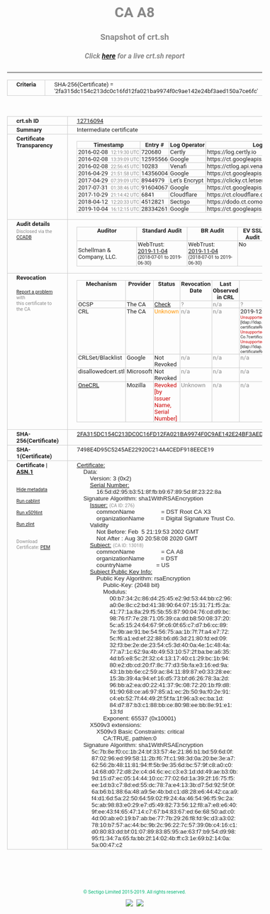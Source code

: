 # CA A8
### Snapshot of crt.sh
##### Click [here](https://crt.sh/?q=2FA315DC154C213DC0C16FD12FA021BA9974F0C9AE142E24BF3AED150A7CE6FC) for a live crt.sh report

---
<!DOCTYPE HTML PUBLIC "-//W3C//DTD HTML 4.0 Transitional//EN">
<HTML>
<HEAD>
  <META http-equiv="Content-Type" content="text/html; charset=UTF-8">
  <TITLE>crt.sh | 2fa315dc154c213dc0c16fd12fa021ba9974f0c9ae142e24bf3aed150a7ce6fc</TITLE>
  <META name="description" content="Free CT Log Certificate Search Tool from Sectigo (formerly Comodo CA)">
  <META name="keywords" content="crt.sh, CT, Certificate Transparency, Certificate Search, SSL Certificate, Sectigo, Comodo CA">
  <LINK href="//fonts.googleapis.com/css?family=Roboto+Mono|Roboto:400,400i,700,700i" rel="stylesheet">
  <STYLE type="text/css">
    a {
      white-space: nowrap;
    }
    body {
      color: #888888;
      font: 12pt Roboto, sans-serif;
      padding-top: 10px;
      text-align: center
    }
    form {
      margin: 0px
    }
    span {
      border-radius: 10px
    }
    span.heading {
      color: #888888;
      font: 12pt Roboto, sans-serif
    }
    span.title {
      background-color: #00B373;
      color: #FFFFFF;
      font: bold 18pt Roboto, sans-serif;
      padding: 0px 5px
    }
    span.text {
      color: #888888;
      font: 10pt Roboto, sans-serif
    }
    span.whiteongrey {
      background-color: #D9D9D6;
      color: #FFFFFF;
      font: bold 18pt Roboto, sans-serif;
      padding: 0px 5px
    }
    table {
      border-collapse: collapse;
      color: #222222;
      font: 10pt Roboto, sans-serif;
      margin-left: auto;
      margin-right: auto
    }
    table.options {
      border: none;
      margin-left: 10px
    }
    td, th {
      border: 1px solid #CCCCCC;
      padding: 0px 2px;
      text-align: left;
      vertical-align: top
    }
    td.outer, th.outer {
      border: 1px solid #CCCCCC;
      padding: 2px 20px;
      text-align: left
    }
    th.heading {
      color: #888888;
      font: bold italic 12pt Roboto, sans-serif;
      padding: 20px 0px 0px;
      text-align: center
    }
    th.options, td.options {
      border: none;
      vertical-align: middle
    }
    td.text {
      font: 10pt "Roboto Mono", sans-serif;
      padding: 2px 20px
    }
    td.heading {
      border: none;
      color: #888888;
      font: 12pt Roboto, sans-serif;
      padding-top: 20px;
      text-align: center
    }
    table.lint td, th {
      text-align: center
    }
    .button {
      background-color: #00B373;
      border-radius: 10px;
      color: #FFFFFF;
      font: bold 13pt Roboto, sans-serif
    }
    .copyright {
      font: 8pt Roboto, sans-serif;
      color: #00B373
    }
    .input {
      border: 1px solid #888888;
      font-weight: bold;
      text-align: center
    }
    .small {
      font: 8pt Roboto, sans-serif;
      color: #888888
    }
    .error {
      background-color: #FFDFDF;
      color: #CC0000;
      font-weight: bold
    }
    .fatal {
      background-color: #0000AA;
      color: #FFFFFF;
      font-weight: bold
    }
    .notice {
      background-color: #FFFFDF;
      color: #606000
    }
    .warning {
      background-color: #FFEFDF;
      color: #DF6000
    }
  </STYLE>
</HEAD>
<BODY>

<TABLE>
  <TR>
    <TH class="outer">Criteria</TH>
    <TD class="outer">SHA-256(Certificate) = '2fa315dc154c213dc0c16fd12fa021ba9974f0c9ae142e24bf3aed150a7ce6fc'</TD>
  </TR>
</TABLE>
<BR>
<TABLE>
  <TR>
    <TH class="outer">crt.sh ID</TH>
    <TD class="outer"><A href="?id=12716094">12716094</A></TD>
  </TR>
  <TR>
    <TH class="outer">Summary</TH>
    <TD class="outer">Intermediate certificate</TD>
  </TR>
  <TR>
    <TH class="outer">Certificate<BR>Transparency</TH>
    <TD class="outer">
<TABLE class="options" style="margin-left:0px">
  <TR>
    <TH>Timestamp</TH>
    <TH>Entry #</TH>
    <TH>Log Operator</TH>
    <TH>Log URL</TH>
  </TR>
  <TR>
    <TD>2016-02-08&nbsp; <FONT class="small">12:19:30 UTC</FONT></TD>
    <TD>720680</TD>
    <TD>Certly</TD>
    <TD>https://log.certly.io</TD>
  </TR>
  <TR>
    <TD>2016-02-08&nbsp; <FONT class="small">13:39:09 UTC</FONT></TD>
    <TD>12595566</TD>
    <TD>Google</TD>
    <TD>https://ct.googleapis.com/pilot</TD>
  </TR>
  <TR>
    <TD>2016-02-08&nbsp; <FONT class="small">22:56:45 UTC</FONT></TD>
    <TD>10283</TD>
    <TD>Venafi</TD>
    <TD>https://ctlog.api.venafi.com</TD>
  </TR>
  <TR>
    <TD>2016-04-29&nbsp; <FONT class="small">21:51:58 UTC</FONT></TD>
    <TD>14356004</TD>
    <TD>Google</TD>
    <TD>https://ct.googleapis.com/rocketeer</TD>
  </TR>
  <TR>
    <TD>2017-04-29&nbsp; <FONT class="small">07:39:09 UTC</FONT></TD>
    <TD>8944979</TD>
    <TD>Let's Encrypt</TD>
    <TD>https://clicky.ct.letsencrypt.org</TD>
  </TR>
  <TR>
    <TD>2017-07-31&nbsp; <FONT class="small">01:38:46 UTC</FONT></TD>
    <TD>91604067</TD>
    <TD>Google</TD>
    <TD>https://ct.googleapis.com/icarus</TD>
  </TR>
  <TR>
    <TD>2017-10-29&nbsp; <FONT class="small">21:14:42 UTC</FONT></TD>
    <TD>6841</TD>
    <TD>Cloudflare</TD>
    <TD>https://ct.cloudflare.com/logs/nimbus2020</TD>
  </TR>
  <TR>
    <TD>2018-04-12&nbsp; <FONT class="small">12:20:33 UTC</FONT></TD>
    <TD>4512821</TD>
    <TD>Sectigo</TD>
    <TD>https://dodo.ct.comodo.com</TD>
  </TR>
  <TR>
    <TD>2019-10-04&nbsp; <FONT class="small">16:12:15 UTC</FONT></TD>
    <TD>28334261</TD>
    <TD>Google</TD>
    <TD>https://ct.googleapis.com/logs/argon2020</TD>
  </TR>
</TABLE>
    </TD>
  </TR>
  <TR>
    <TH class="outer">Audit details<BR>
      <DIV class="small" style="padding-top:3px">Disclosed via the
        <A href="//ccadb-public.secure.force.com/mozilla/PublicAllIntermediateCerts" target="_blank">CCADB</A></DIV>
    </TH>
    <TD class="outer">
<TABLE class="options" style="margin-left:0px">
  <TR>
    <TH>Auditor</TH>
    <TH>Standard Audit</TH>
    <TH>BR Audit</TH>
    <TH>EV SSL Audit</TH>
    <TH>Documents</TH>
    <TH>CCADB</TH>
    <TH>Root Owner / Certificate</TH>
  </TR>
  <TR>
    <TD style="vertical-align:middle">Schellman & Company, LLC.</TD>
    <TD>WebTrust:
      <A href="https://www.cpacanada.ca/generichandlers/CPACHandler.ashx?attachmentid=236834" target="_blank">2019-11-04</A>
      <BR><FONT style="font-size:8pt">(2018-07-01 to 2019-06-30)</FONT></TD>
    <TD>WebTrust:
      <A href="https://www.cpacanada.ca/generichandlers/CPACHandler.ashx?attachmentid=236835" target="_blank">2019-11-04</A>
      <BR><FONT style="font-size:8pt">(2018-07-01 to 2019-06-30)</FONT></TD>
    <TD>No    <TD>
      <A href="https://secure.identrust.com/certificates/policy/ts/" target="blank">CP</A>
    </TD>
    <TD><A href="//ccadb.force.com/001o000000rko7iAAA" target="_blank">001o000000rko7iAAA</A></TD>
    <TD><A href="/?id=8395">IdenTrust Services, LLC</A></TD>
  </TR>
</TABLE>
    </TD>
  </TR>
  <TR>
    <TH class="outer">Revocation<BR><BR>
      <DIV class="small" style="padding-top:3px"><A href="?id=12716094&opt=problemreporting">Report a problem</A> with<BR>this certificate to the CA</DIV></TH>
    <TD class="outer">
      <TABLE class="options" style="margin-left:0px">
        <TR>
          <TH>Mechanism</TH>
          <TH>Provider</TH>
          <TH>Status</TH>
          <TH>Revocation Date</TH>
          <TH>Last Observed in CRL</TH>
          <TH>Last Checked <SPAN style="color:#CC0000;vertical-align:middle;font-size:70%;font-weight:normal">(Error)</SPAN></TH>
        </TR>
        <TR>
          <TD>OCSP</TD>
          <TD>The CA</TD>
          <TD><A href="?id=12716094&opt=ocsp">Check</A></TD>
          <TD><SPAN style="color:#888888">?</SPAN></TD>
          <TD><SPAN style="color:#888888">n/a</SPAN></TD>
          <TD><SPAN style="color:#888888">?</SPAN></TD>
        </TR>
        <TR>
          <TD>CRL</TD>
          <TD>The CA</TD>
          <TD><SPAN style="color:#FF9400">Unknown</SPAN></TD><TD><SPAN style="color:#888888">n/a<SPAN></TD><TD><SPAN style="color:#888888">n/a<SPAN></TD><TD>2019-12-04&nbsp; <FONT class="small">16:45:26 UTC</FONT><BR><SPAN style="vertical-align:middle;font-size:70%"><FONT color="#CC0000">Unsupported URL scheme</FONT> [ldap://ldap.digsigtrust.com/cn=DST%20Root%20CA%20X3,o=Digital%20Signature%20Trust%20Co.?certificateRevocationList;binary]<BR><FONT color="#CC0000">Unsupported URL scheme</FONT> [ldap://ldap.digsigtrust.com/cn=DST Root CA X3,o=Digital Signature Trust Co.?certificateRevocationList;binary]<BR><FONT color="#CC0000">Unsupported URL scheme</FONT> [ldap://ldap.identrust.com/cn=DST%20Root%20CA%20X3,o=Digital%20Signature%20Trust%20Co.?certificateRevocationList;binary]</SPAN></TD>
        </TR>
        <TR>
          <TD>CRLSet/Blacklist</TD>
          <TD>Google</TD>
          <TD>Not Revoked</TD>
          <TD><SPAN style="color:#888888">n/a</SPAN></TD>
          <TD><SPAN style="color:#888888">n/a</SPAN></TD>
          <TD><SPAN style="color:#888888">n/a</SPAN></TD>
        </TR>
        <TR>
          <TD>disallowedcert.stl</TD>
          <TD>Microsoft</TD>
          <TD>Not Revoked</TD>
          <TD><SPAN style="color:#888888">n/a</SPAN></TD>
          <TD><SPAN style="color:#888888">n/a</SPAN></TD>
          <TD><SPAN style="color:#888888">n/a</SPAN></TD>
        </TR>
        <TR>
          <TD><A href="/mozilla-onecrl" target="_blank">OneCRL</A></TD>
          <TD>Mozilla</TD>
          <TD><SPAN style="color:#CC0000">Revoked [by Issuer Name, Serial Number]</SPAN></TD><TD><SPAN style="color:#888888">Unknown</SPAN></TD>
          <TD><SPAN style="color:#888888">n/a</SPAN></TD>
          <TD><SPAN style="color:#888888">n/a</SPAN></TD>
        </TR>
      </TABLE>
    </TD>
  </TR>
  <TR>
    <TH class="outer">SHA-256(Certificate)</TH>
    <TD class="outer"><A href="//censys.io/certificates/2fa315dc154c213dc0c16fd12fa021ba9974f0c9ae142e24bf3aed150a7ce6fc">2FA315DC154C213DC0C16FD12FA021BA9974F0C9AE142E24BF3AED150A7CE6FC</A></TD>
  </TR>
  <TR>
    <TH class="outer">SHA-1(Certificate)</TH>
    <TD class="outer">7498E4D95C5245AE22920C214A4CEDF918EECE19</TD>
  </TR>
  <TR>
    <TH class="outer">Certificate | <A href="?asn1=12716094">ASN.1</A>
      <SPAN class="small"><BR>
      <BR><BR><A href="?id=12716094&opt=nometadata">Hide metadata</A>
      <BR><BR><A href="?id=12716094&opt=cablint">Run cablint</A>
      <BR><BR><A href="?id=12716094&opt=x509lint">Run x509lint</A>
      <BR><BR><A href="?id=12716094&opt=zlint">Run zlint</A>
      <BR><BR><BR>Download Certificate: <A href="?d=12716094">PEM</A>
      </SPAN>
    </TH>
    <TD class="text"><A href="?d=12716094">Certificate:</A><BR>&nbsp;&nbsp;&nbsp;&nbsp;Data:<BR>&nbsp;&nbsp;&nbsp;&nbsp;&nbsp;&nbsp;&nbsp;&nbsp;Version:&nbsp;3&nbsp;(0x2)<BR>&nbsp;&nbsp;&nbsp;&nbsp;&nbsp;&nbsp;&nbsp;&nbsp;<A href="?serial=165dd295b3518ffbb967895d8f23228a">Serial&nbsp;Number:</A><BR>&nbsp;&nbsp;&nbsp;&nbsp;&nbsp;&nbsp;&nbsp;&nbsp;&nbsp;&nbsp;&nbsp;&nbsp;16:5d:d2:95:b3:51:8f:fb:b9:67:89:5d:8f:23:22:8a<BR>&nbsp;&nbsp;&nbsp;&nbsp;Signature&nbsp;Algorithm:&nbsp;sha1WithRSAEncryption<BR>&nbsp;&nbsp;&nbsp;&nbsp;&nbsp;&nbsp;&nbsp;&nbsp;<A href="?caid=276">Issuer:</A> <SPAN class="small">(CA ID: 276)</SPAN><BR>&nbsp;&nbsp;&nbsp;&nbsp;&nbsp;&nbsp;&nbsp;&nbsp;&nbsp;&nbsp;&nbsp;&nbsp;commonName&nbsp;&nbsp;&nbsp;&nbsp;&nbsp;&nbsp;&nbsp;&nbsp;&nbsp;&nbsp;&nbsp;&nbsp;&nbsp;&nbsp;&nbsp;&nbsp;=&nbsp;DST&nbsp;Root&nbsp;CA&nbsp;X3<BR>&nbsp;&nbsp;&nbsp;&nbsp;&nbsp;&nbsp;&nbsp;&nbsp;&nbsp;&nbsp;&nbsp;&nbsp;organizationName&nbsp;&nbsp;&nbsp;&nbsp;&nbsp;&nbsp;&nbsp;&nbsp;&nbsp;&nbsp;=&nbsp;Digital&nbsp;Signature&nbsp;Trust&nbsp;Co.<BR>&nbsp;&nbsp;&nbsp;&nbsp;&nbsp;&nbsp;&nbsp;&nbsp;Validity<BR>&nbsp;&nbsp;&nbsp;&nbsp;&nbsp;&nbsp;&nbsp;&nbsp;&nbsp;&nbsp;&nbsp;&nbsp;Not&nbsp;Before:&nbsp;Feb&nbsp;&nbsp;5&nbsp;21:19:53&nbsp;2002&nbsp;GMT<BR>&nbsp;&nbsp;&nbsp;&nbsp;&nbsp;&nbsp;&nbsp;&nbsp;&nbsp;&nbsp;&nbsp;&nbsp;Not&nbsp;After&nbsp;:&nbsp;Aug&nbsp;30&nbsp;20:58:08&nbsp;2020&nbsp;GMT<BR>&nbsp;&nbsp;&nbsp;&nbsp;&nbsp;&nbsp;&nbsp;&nbsp;<A href="?caid=13018">Subject:</A> <SPAN class="small">(CA ID: 13018)</SPAN><BR>&nbsp;&nbsp;&nbsp;&nbsp;&nbsp;&nbsp;&nbsp;&nbsp;&nbsp;&nbsp;&nbsp;&nbsp;commonName&nbsp;&nbsp;&nbsp;&nbsp;&nbsp;&nbsp;&nbsp;&nbsp;&nbsp;&nbsp;&nbsp;&nbsp;&nbsp;&nbsp;&nbsp;&nbsp;=&nbsp;CA&nbsp;A8<BR>&nbsp;&nbsp;&nbsp;&nbsp;&nbsp;&nbsp;&nbsp;&nbsp;&nbsp;&nbsp;&nbsp;&nbsp;organizationName&nbsp;&nbsp;&nbsp;&nbsp;&nbsp;&nbsp;&nbsp;&nbsp;&nbsp;&nbsp;=&nbsp;DST<BR>&nbsp;&nbsp;&nbsp;&nbsp;&nbsp;&nbsp;&nbsp;&nbsp;&nbsp;&nbsp;&nbsp;&nbsp;countryName&nbsp;&nbsp;&nbsp;&nbsp;&nbsp;&nbsp;&nbsp;&nbsp;&nbsp;&nbsp;&nbsp;&nbsp;&nbsp;&nbsp;&nbsp;=&nbsp;US<BR>&nbsp;&nbsp;&nbsp;&nbsp;&nbsp;&nbsp;&nbsp;&nbsp;<A href="?spkisha256=a4c5ccde89fce2b6f70104152288e37b26603a4d1bf7978d99bb981d2b2c4d34">Subject&nbsp;Public&nbsp;Key&nbsp;Info:</A><BR>&nbsp;&nbsp;&nbsp;&nbsp;&nbsp;&nbsp;&nbsp;&nbsp;&nbsp;&nbsp;&nbsp;&nbsp;Public&nbsp;Key&nbsp;Algorithm:&nbsp;rsaEncryption<BR>&nbsp;&nbsp;&nbsp;&nbsp;&nbsp;&nbsp;&nbsp;&nbsp;&nbsp;&nbsp;&nbsp;&nbsp;&nbsp;&nbsp;&nbsp;&nbsp;Public-Key:&nbsp;(2048&nbsp;bit)<BR>&nbsp;&nbsp;&nbsp;&nbsp;&nbsp;&nbsp;&nbsp;&nbsp;&nbsp;&nbsp;&nbsp;&nbsp;&nbsp;&nbsp;&nbsp;&nbsp;Modulus:<BR>&nbsp;&nbsp;&nbsp;&nbsp;&nbsp;&nbsp;&nbsp;&nbsp;&nbsp;&nbsp;&nbsp;&nbsp;&nbsp;&nbsp;&nbsp;&nbsp;&nbsp;&nbsp;&nbsp;&nbsp;00:b7:34:2c:86:d4:25:45:e2:9d:53:44:bb:c2:96:<BR>&nbsp;&nbsp;&nbsp;&nbsp;&nbsp;&nbsp;&nbsp;&nbsp;&nbsp;&nbsp;&nbsp;&nbsp;&nbsp;&nbsp;&nbsp;&nbsp;&nbsp;&nbsp;&nbsp;&nbsp;a0:0e:8c:c2:bd:41:38:90:64:07:15:31:71:f5:2a:<BR>&nbsp;&nbsp;&nbsp;&nbsp;&nbsp;&nbsp;&nbsp;&nbsp;&nbsp;&nbsp;&nbsp;&nbsp;&nbsp;&nbsp;&nbsp;&nbsp;&nbsp;&nbsp;&nbsp;&nbsp;41:77:1a:8a:29:f5:5b:55:87:90:04:76:cd:d9:bc:<BR>&nbsp;&nbsp;&nbsp;&nbsp;&nbsp;&nbsp;&nbsp;&nbsp;&nbsp;&nbsp;&nbsp;&nbsp;&nbsp;&nbsp;&nbsp;&nbsp;&nbsp;&nbsp;&nbsp;&nbsp;98:76:f7:7e:28:71:05:39:ca:dd:b8:50:08:37:20:<BR>&nbsp;&nbsp;&nbsp;&nbsp;&nbsp;&nbsp;&nbsp;&nbsp;&nbsp;&nbsp;&nbsp;&nbsp;&nbsp;&nbsp;&nbsp;&nbsp;&nbsp;&nbsp;&nbsp;&nbsp;5c:a5:15:24:64:67:9f:c6:0f:65:c7:d7:b6:cc:89:<BR>&nbsp;&nbsp;&nbsp;&nbsp;&nbsp;&nbsp;&nbsp;&nbsp;&nbsp;&nbsp;&nbsp;&nbsp;&nbsp;&nbsp;&nbsp;&nbsp;&nbsp;&nbsp;&nbsp;&nbsp;7e:9b:ae:91:be:54:56:75:aa:1b:7f:7f:a4:e7:72:<BR>&nbsp;&nbsp;&nbsp;&nbsp;&nbsp;&nbsp;&nbsp;&nbsp;&nbsp;&nbsp;&nbsp;&nbsp;&nbsp;&nbsp;&nbsp;&nbsp;&nbsp;&nbsp;&nbsp;&nbsp;5c:f6:a1:ed:ef:22:88:b6:d6:3d:21:80:fd:ed:09:<BR>&nbsp;&nbsp;&nbsp;&nbsp;&nbsp;&nbsp;&nbsp;&nbsp;&nbsp;&nbsp;&nbsp;&nbsp;&nbsp;&nbsp;&nbsp;&nbsp;&nbsp;&nbsp;&nbsp;&nbsp;32:f3:be:2e:de:23:54:c5:3d:40:0a:4e:1c:48:4a:<BR>&nbsp;&nbsp;&nbsp;&nbsp;&nbsp;&nbsp;&nbsp;&nbsp;&nbsp;&nbsp;&nbsp;&nbsp;&nbsp;&nbsp;&nbsp;&nbsp;&nbsp;&nbsp;&nbsp;&nbsp;77:a7:1c:62:9a:4b:49:53:10:57:2f:ba:be:a6:35:<BR>&nbsp;&nbsp;&nbsp;&nbsp;&nbsp;&nbsp;&nbsp;&nbsp;&nbsp;&nbsp;&nbsp;&nbsp;&nbsp;&nbsp;&nbsp;&nbsp;&nbsp;&nbsp;&nbsp;&nbsp;4d:b5:e8:5c:2f:32:c4:13:17:40:c1:29:bc:1b:94:<BR>&nbsp;&nbsp;&nbsp;&nbsp;&nbsp;&nbsp;&nbsp;&nbsp;&nbsp;&nbsp;&nbsp;&nbsp;&nbsp;&nbsp;&nbsp;&nbsp;&nbsp;&nbsp;&nbsp;&nbsp;80:e2:db:cd:20:f7:8c:77:d3:5b:fa:e3:16:ed:9a:<BR>&nbsp;&nbsp;&nbsp;&nbsp;&nbsp;&nbsp;&nbsp;&nbsp;&nbsp;&nbsp;&nbsp;&nbsp;&nbsp;&nbsp;&nbsp;&nbsp;&nbsp;&nbsp;&nbsp;&nbsp;43:1b:bb:6e:c2:59:ac:84:11:89:87:e0:33:28:ee:<BR>&nbsp;&nbsp;&nbsp;&nbsp;&nbsp;&nbsp;&nbsp;&nbsp;&nbsp;&nbsp;&nbsp;&nbsp;&nbsp;&nbsp;&nbsp;&nbsp;&nbsp;&nbsp;&nbsp;&nbsp;15:3b:39:4a:94:ef:16:d5:73:bf:d6:26:78:3a:2d:<BR>&nbsp;&nbsp;&nbsp;&nbsp;&nbsp;&nbsp;&nbsp;&nbsp;&nbsp;&nbsp;&nbsp;&nbsp;&nbsp;&nbsp;&nbsp;&nbsp;&nbsp;&nbsp;&nbsp;&nbsp;96:bb:a2:ea:d0:22:41:37:9c:08:72:20:1b:f9:d8:<BR>&nbsp;&nbsp;&nbsp;&nbsp;&nbsp;&nbsp;&nbsp;&nbsp;&nbsp;&nbsp;&nbsp;&nbsp;&nbsp;&nbsp;&nbsp;&nbsp;&nbsp;&nbsp;&nbsp;&nbsp;91:90:68:ce:a6:97:85:a1:ec:2b:50:9a:f0:2e:91:<BR>&nbsp;&nbsp;&nbsp;&nbsp;&nbsp;&nbsp;&nbsp;&nbsp;&nbsp;&nbsp;&nbsp;&nbsp;&nbsp;&nbsp;&nbsp;&nbsp;&nbsp;&nbsp;&nbsp;&nbsp;c4:eb:52:7f:44:49:2f:5f:fa:1f:96:a3:ec:ba:1d:<BR>&nbsp;&nbsp;&nbsp;&nbsp;&nbsp;&nbsp;&nbsp;&nbsp;&nbsp;&nbsp;&nbsp;&nbsp;&nbsp;&nbsp;&nbsp;&nbsp;&nbsp;&nbsp;&nbsp;&nbsp;84:d7:87:b3:c1:88:bb:ce:80:98:ee:bb:8e:91:e1:<BR>&nbsp;&nbsp;&nbsp;&nbsp;&nbsp;&nbsp;&nbsp;&nbsp;&nbsp;&nbsp;&nbsp;&nbsp;&nbsp;&nbsp;&nbsp;&nbsp;&nbsp;&nbsp;&nbsp;&nbsp;13:fd<BR>&nbsp;&nbsp;&nbsp;&nbsp;&nbsp;&nbsp;&nbsp;&nbsp;&nbsp;&nbsp;&nbsp;&nbsp;&nbsp;&nbsp;&nbsp;&nbsp;Exponent:&nbsp;65537&nbsp;(0x10001)<BR>&nbsp;&nbsp;&nbsp;&nbsp;&nbsp;&nbsp;&nbsp;&nbsp;X509v3&nbsp;extensions:<BR>&nbsp;&nbsp;&nbsp;&nbsp;&nbsp;&nbsp;&nbsp;&nbsp;&nbsp;&nbsp;&nbsp;&nbsp;X509v3&nbsp;Basic&nbsp;Constraints:&nbsp;critical<BR>&nbsp;&nbsp;&nbsp;&nbsp;&nbsp;&nbsp;&nbsp;&nbsp;&nbsp;&nbsp;&nbsp;&nbsp;&nbsp;&nbsp;&nbsp;&nbsp;CA:TRUE,&nbsp;pathlen:0<BR>&nbsp;&nbsp;&nbsp;&nbsp;Signature&nbsp;Algorithm:&nbsp;sha1WithRSAEncryption<BR>&nbsp;&nbsp;&nbsp;&nbsp;&nbsp;&nbsp;&nbsp;&nbsp;&nbsp;5c:7b:8e:f0:cc:1b:24:bf:33:57:4e:21:86:b1:bd:59:6d:0f:<BR>&nbsp;&nbsp;&nbsp;&nbsp;&nbsp;&nbsp;&nbsp;&nbsp;&nbsp;87:02:96:ed:99:58:11:2b:f6:7f:c1:98:3d:0a:20:be:3e:a7:<BR>&nbsp;&nbsp;&nbsp;&nbsp;&nbsp;&nbsp;&nbsp;&nbsp;&nbsp;62:56:2b:48:11:81:94:ff:5b:9e:35:6d:bc:57:9f:c8:a0:c0:<BR>&nbsp;&nbsp;&nbsp;&nbsp;&nbsp;&nbsp;&nbsp;&nbsp;&nbsp;14:68:d0:72:d8:2e:c4:d4:6c:ec:c3:e3:1d:dd:49:ae:b3:0b:<BR>&nbsp;&nbsp;&nbsp;&nbsp;&nbsp;&nbsp;&nbsp;&nbsp;&nbsp;9d:15:d7:ec:05:14:44:10:cc:77:02:6d:1a:39:2f:16:75:f5:<BR>&nbsp;&nbsp;&nbsp;&nbsp;&nbsp;&nbsp;&nbsp;&nbsp;&nbsp;ee:1d:b3:c7:8d:ed:55:dc:78:7a:e4:13:3b:d7:5d:92:5f:0f:<BR>&nbsp;&nbsp;&nbsp;&nbsp;&nbsp;&nbsp;&nbsp;&nbsp;&nbsp;6a:b6:b1:88:6a:48:a9:5e:4b:bd:c1:d8:28:e6:44:42:ca:a9:<BR>&nbsp;&nbsp;&nbsp;&nbsp;&nbsp;&nbsp;&nbsp;&nbsp;&nbsp;f4:d1:6d:5a:22:50:64:59:02:f9:24:4a:46:54:96:f5:9c:2a:<BR>&nbsp;&nbsp;&nbsp;&nbsp;&nbsp;&nbsp;&nbsp;&nbsp;&nbsp;5c:ab:98:83:e0:29:e7:d5:49:82:73:56:12:f8:a7:e8:e6:40:<BR>&nbsp;&nbsp;&nbsp;&nbsp;&nbsp;&nbsp;&nbsp;&nbsp;&nbsp;9f:ee:43:f4:65:47:14:c7:67:b4:83:67:ed:6e:68:50:ad:c0:<BR>&nbsp;&nbsp;&nbsp;&nbsp;&nbsp;&nbsp;&nbsp;&nbsp;&nbsp;4d:00:ab:e0:19:b7:ab:be:77:7b:29:26:f8:fd:9c:d3:a3:02:<BR>&nbsp;&nbsp;&nbsp;&nbsp;&nbsp;&nbsp;&nbsp;&nbsp;&nbsp;78:10:b7:57:ac:44:bc:9b:2c:96:22:7c:57:39:0b:c4:16:c1:<BR>&nbsp;&nbsp;&nbsp;&nbsp;&nbsp;&nbsp;&nbsp;&nbsp;&nbsp;d0:80:83:dd:bf:01:07:89:83:85:95:ae:63:f7:b9:54:d9:98:<BR>&nbsp;&nbsp;&nbsp;&nbsp;&nbsp;&nbsp;&nbsp;&nbsp;&nbsp;95:f1:34:7a:65:fa:bb:2f:14:02:4b:ff:c3:1e:69:b2:14:0a:<BR>&nbsp;&nbsp;&nbsp;&nbsp;&nbsp;&nbsp;&nbsp;&nbsp;&nbsp;5a:00:47:c2<BR>    </TD>
  </TR>
</TABLE>

  <BR><BR><BR>

  <P class="copyright">&copy; Sectigo Limited 2015-2019. All rights reserved.</P>
  <DIV>
    <A href="https://sectigo.com/"><IMG src="/sectigo_s.png"></A>
    &nbsp;<A href="https://github.com/crtsh"><IMG src="/GitHub-Mark-32px.png"></A>
  </DIV>
</BODY>
</HTML>
